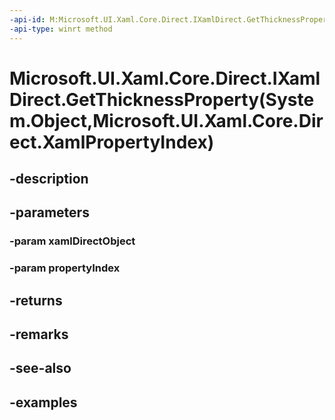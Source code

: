 ```yaml
---
-api-id: M:Microsoft.UI.Xaml.Core.Direct.IXamlDirect.GetThicknessProperty(System.Object,Microsoft.UI.Xaml.Core.Direct.XamlPropertyIndex)
-api-type: winrt method
---
```


# Microsoft.UI.Xaml.Core.Direct.IXamlDirect.GetThicknessProperty(System.Object,Microsoft.UI.Xaml.Core.Direct.XamlPropertyIndex)

<!--
public Windows.UI.Xaml.Thickness GetThicknessProperty (object xamlDirectObject, Microsoft.UI.Xaml.Core.Direct.XamlPropertyIndex propertyIndex);
-->

## -description

## -parameters

### -param xamlDirectObject

### -param propertyIndex

## -returns

## -remarks

## -see-also

## -examples

